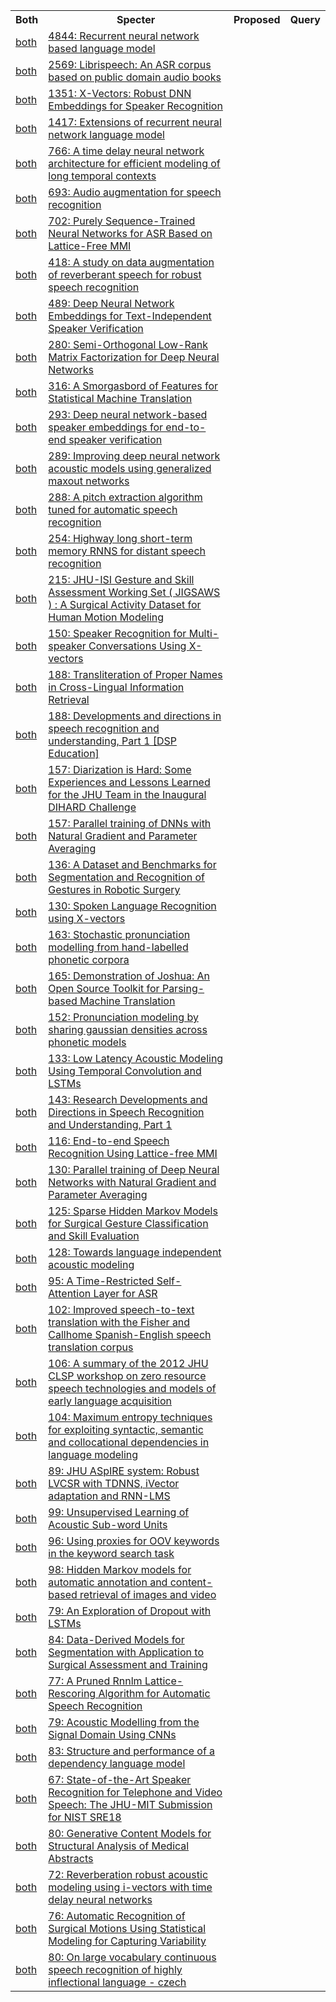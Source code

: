 <html><table><tr>
<th>Both</th>
<th>Specter</th>
<th>Proposed</th>
<th>Query</th>
</tr>
<tr>
<td><a href="both/17048224.md">both</a></td>
<td><a href="https://www.semanticscholar.org/paper/9819b600a828a57e1cde047bbe710d3446b30da5">4844: Recurrent neural network based language model</a></td>
</tr>
<tr>
<td><a href="both/2191379.md">both</a></td>
<td><a href="https://www.semanticscholar.org/paper/34038d9424ce602d7ac917a4e582d977725d4393">2569: Librispeech: An ASR corpus based on public domain audio books</a></td>
</tr>
<tr>
<td><a href="both/46954166.md">both</a></td>
<td><a href="https://www.semanticscholar.org/paper/389cd9824428be98a710f5f4de67121a70c15fd3">1351: X-Vectors: Robust DNN Embeddings for Speaker Recognition</a></td>
</tr>
<tr>
<td><a href="both/14850173.md">both</a></td>
<td><a href="https://www.semanticscholar.org/paper/07ca885cb5cc4328895bfaec9ab752d5801b14cd">1417: Extensions of recurrent neural network language model</a></td>
</tr>
<tr>
<td><a href="both/8536162.md">both</a></td>
<td><a href="https://www.semanticscholar.org/paper/3a79ac688f2558b2d9693e434f010e041eba0fae">766: A time delay neural network architecture for efficient modeling of long temporal contexts</a></td>
</tr>
<tr>
<td><a href="both/7360763.md">both</a></td>
<td><a href="https://www.semanticscholar.org/paper/66661a68dbf1d98d794fd025113b103683510303">693: Audio augmentation for speech recognition</a></td>
</tr>
<tr>
<td><a href="both/10501234.md">both</a></td>
<td><a href="https://www.semanticscholar.org/paper/6ce6a9a30cd69bd2842a4b581cf48c6815bdfdd8">702: Purely Sequence-Trained Neural Networks for ASR Based on Lattice-Free MMI</a></td>
</tr>
<tr>
<td><a href="both/23138179.md">both</a></td>
<td><a href="https://www.semanticscholar.org/paper/5005a3295dc2c931526438dd6d3f8fae8e34b641">418: A study on data augmentation of reverberant speech for robust speech recognition</a></td>
</tr>
<tr>
<td><a href="both/6206708.md">both</a></td>
<td><a href="https://www.semanticscholar.org/paper/369728d7576683a25de8890e4bc02fae6132fccb">489: Deep Neural Network Embeddings for Text-Independent Speaker Verification</a></td>
</tr>
<tr>
<td><a href="both/4949673.md">both</a></td>
<td><a href="https://www.semanticscholar.org/paper/78b29eba4d6c836483c0aa67d637205e95223ae4">280: Semi-Orthogonal Low-Rank Matrix Factorization for Deep Neural Networks</a></td>
</tr>
<tr>
<td><a href="both/6244213.md">both</a></td>
<td><a href="https://www.semanticscholar.org/paper/cb3dcb13abd096a33780e6268ee4aaa583b198e8">316: A Smorgasbord of Features for Statistical Machine Translation</a></td>
</tr>
<tr>
<td><a href="both/27571108.md">both</a></td>
<td><a href="https://www.semanticscholar.org/paper/a8c3907b09d62457c3b1ebce203e2d9e4af0121e">293: Deep neural network-based speaker embeddings for end-to-end speaker verification</a></td>
</tr>
<tr>
<td><a href="both/1129207.md">both</a></td>
<td><a href="https://www.semanticscholar.org/paper/6182e4b5151aa27ceb75c94543e3f584c991e00f">289: Improving deep neural network acoustic models using generalized maxout networks</a></td>
</tr>
<tr>
<td><a href="both/11688792.md">both</a></td>
<td><a href="https://www.semanticscholar.org/paper/080644c599b813b920053a760d744d8abd615250">288: A pitch extraction algorithm tuned for automatic speech recognition</a></td>
</tr>
<tr>
<td><a href="both/1502626.md">both</a></td>
<td><a href="https://www.semanticscholar.org/paper/9cee45ef1212ebbc7d468f9b1d7df24f5005e64d">254: Highway long short-term memory RNNS for distant speech recognition</a></td>
</tr>
<tr>
<td><a href="both/16185857.md">both</a></td>
<td><a href="https://www.semanticscholar.org/paper/efe03a2940e09547bb15035d35e7e07ed59848bf">215: JHU-ISI Gesture and Skill Assessment Working Set ( JIGSAWS ) : A Surgical Activity Dataset for Human Motion Modeling</a></td>
</tr>
<tr>
<td><a href="both/146117456.md">both</a></td>
<td><a href="https://www.semanticscholar.org/paper/da45697cbbf1c4891f37fc679a274a6ec4d2dcc0">150: Speaker Recognition for Multi-speaker Conversations Using X-vectors</a></td>
</tr>
<tr>
<td><a href="both/5628888.md">both</a></td>
<td><a href="https://www.semanticscholar.org/paper/bd05f241c285a88f323b9586cfc890447e712a27">188: Transliteration of Proper Names in Cross-Lingual Information Retrieval</a></td>
</tr>
<tr>
<td><a href="both/357467.md">both</a></td>
<td><a href="https://www.semanticscholar.org/paper/b829f28c6329f66bb09750194ae36315ec7838ac">188: Developments and directions in speech recognition and understanding, Part 1 [DSP Education]</a></td>
</tr>
<tr>
<td><a href="both/52187418.md">both</a></td>
<td><a href="https://www.semanticscholar.org/paper/cf6352c789ab51320fa7ca9b1440c685b57fd769">157: Diarization is Hard: Some Experiences and Lessons Learned for the JHU Team in the Inaugural DIHARD Challenge</a></td>
</tr>
<tr>
<td><a href="both/5464187.md">both</a></td>
<td><a href="https://www.semanticscholar.org/paper/4e423c1e7e4d32b62ec2f952174c12ffeb916752">157: Parallel training of DNNs with Natural Gradient and Parameter Averaging</a></td>
</tr>
<tr>
<td><a href="both/3527722.md">both</a></td>
<td><a href="https://www.semanticscholar.org/paper/a4044c27188bd7279e406e0508f4a9548ba909c3">136: A Dataset and Benchmarks for Segmentation and Recognition of Gestures in Robotic Surgery</a></td>
</tr>
<tr>
<td><a href="both/51862809.md">both</a></td>
<td><a href="https://www.semanticscholar.org/paper/63fa9d5a24af3a897d5a007a989036ceab73bb3d">130: Spoken Language Recognition using X-vectors</a></td>
</tr>
<tr>
<td><a href="both/1816617.md">both</a></td>
<td><a href="https://www.semanticscholar.org/paper/b37ad11f5ab32480c290a74ee57a504e414cad7c">163: Stochastic pronunciation modelling from hand-labelled phonetic corpora</a></td>
</tr>
<tr>
<td><a href="both/200216.md">both</a></td>
<td><a href="https://www.semanticscholar.org/paper/0525bbe83d45e9e34f5b607bc7480f58d795041b">165: Demonstration of Joshua: An Open Source Toolkit for Parsing-based Machine Translation</a></td>
</tr>
<tr>
<td><a href="both/6164277.md">both</a></td>
<td><a href="https://www.semanticscholar.org/paper/715908ccb336699656cc56916c4171ef8120153f">152: Pronunciation modeling by sharing gaussian densities across phonetic models</a></td>
</tr>
<tr>
<td><a href="both/3386998.md">both</a></td>
<td><a href="https://www.semanticscholar.org/paper/4c0f4fa6f38f14c66c89528d9d62bc868bdc2d4a">133: Low Latency Acoustic Modeling Using Temporal Convolution and LSTMs</a></td>
</tr>
<tr>
<td><a href="both/63630945.md">both</a></td>
<td><a href="https://www.semanticscholar.org/paper/37c6843c66a0e18fbbc383a7cf344b7a7482746d">143: Research Developments and Directions in Speech Recognition and Understanding, Part 1</a></td>
</tr>
<tr>
<td><a href="both/46984433.md">both</a></td>
<td><a href="https://www.semanticscholar.org/paper/dcaeb29ad3307e2bdab2218416c81cb0c4e548b2">116: End-to-end Speech Recognition Using Lattice-free MMI</a></td>
</tr>
<tr>
<td><a href="both/15370378.md">both</a></td>
<td><a href="https://www.semanticscholar.org/paper/4030a62e75313110dc4a4c78483f4459dc4526bc">130: Parallel training of Deep Neural Networks with Natural Gradient and Parameter Averaging</a></td>
</tr>
<tr>
<td><a href="both/17952638.md">both</a></td>
<td><a href="https://www.semanticscholar.org/paper/c11126a78b85341f98f482377ab2913491bf8f46">125: Sparse Hidden Markov Models for Surgical Gesture Classification and Skill Evaluation</a></td>
</tr>
<tr>
<td><a href="both/6239225.md">both</a></td>
<td><a href="https://www.semanticscholar.org/paper/33a86acfa0252fb6bdcd1272467fcd96350810a8">128: Towards language independent acoustic modeling</a></td>
</tr>
<tr>
<td><a href="both/46974195.md">both</a></td>
<td><a href="https://www.semanticscholar.org/paper/a6e4beb28b345fce7470da122b4e45e2cd0dcd12">95: A Time-Restricted Self-Attention Layer for ASR</a></td>
</tr>
<tr>
<td><a href="both/6743756.md">both</a></td>
<td><a href="https://www.semanticscholar.org/paper/506d59d35f51796c8c3809da68e71a21238e8c67">102: Improved speech-to-text translation with the Fisher and Callhome Spanish-English speech translation corpus</a></td>
</tr>
<tr>
<td><a href="both/1222906.md">both</a></td>
<td><a href="https://www.semanticscholar.org/paper/a2a0f0adb2b61ba21c8146b554b4416fb96d7aae">106: A summary of the 2012 JHU CLSP workshop on zero resource speech technologies and models of early language acquisition</a></td>
</tr>
<tr>
<td><a href="both/895577.md">both</a></td>
<td><a href="https://www.semanticscholar.org/paper/7ac0550daef2f936c4280aca87ff8e9c7e7baf69">104: Maximum entropy techniques for exploiting syntactic, semantic and collocational dependencies in language modeling</a></td>
</tr>
<tr>
<td><a href="both/9201486.md">both</a></td>
<td><a href="https://www.semanticscholar.org/paper/913585c08fd0e5e5a0e2fa4229911d369db103f7">89: JHU ASpIRE system: Robust LVCSR with TDNNS, iVector adaptation and RNN-LMS</a></td>
</tr>
<tr>
<td><a href="both/6184433.md">both</a></td>
<td><a href="https://www.semanticscholar.org/paper/710ecffeb7681d2455410553eeb92ef2c8487373">99: Unsupervised Learning of Acoustic Sub-word Units</a></td>
</tr>
<tr>
<td><a href="both/17237888.md">both</a></td>
<td><a href="https://www.semanticscholar.org/paper/69952a2b100af2917abd64197d6d0a3d4b6d9c95">96: Using proxies for OOV keywords in the keyword search task</a></td>
</tr>
<tr>
<td><a href="both/15072142.md">both</a></td>
<td><a href="https://www.semanticscholar.org/paper/80afcc0fbcc30ae4436094fc3a06fed0515dc70b">98: Hidden Markov models for automatic annotation and content-based retrieval of images and video</a></td>
</tr>
<tr>
<td><a href="both/3836066.md">both</a></td>
<td><a href="https://www.semanticscholar.org/paper/b0316d17fef2a42fba426426e5ea090a83205aaa">79: An Exploration of Dropout with LSTMs</a></td>
</tr>
<tr>
<td><a href="both/10609865.md">both</a></td>
<td><a href="https://www.semanticscholar.org/paper/067ec3a26063e20984d61aecfd93f36743a8f706">84: Data-Derived Models for Segmentation with Application to Surgical Assessment and Training</a></td>
</tr>
<tr>
<td><a href="both/52284302.md">both</a></td>
<td><a href="https://www.semanticscholar.org/paper/fd8d157e11d840cd89fe2fd7b136f23723cb0e9d">77: A Pruned Rnnlm Lattice-Rescoring Algorithm for Automatic Speech Recognition</a></td>
</tr>
<tr>
<td><a href="both/28552368.md">both</a></td>
<td><a href="https://www.semanticscholar.org/paper/a2909b69cdabb614496371163754f2850ca2b2a0">79: Acoustic Modelling from the Signal Domain Using CNNs</a></td>
</tr>
<tr>
<td><a href="both/14933205.md">both</a></td>
<td><a href="https://www.semanticscholar.org/paper/d58244ed9b86e9ad7f90cb302d32e5f96a72d040">83: Structure and performance of a dependency language model</a></td>
</tr>
<tr>
<td><a href="both/202895157.md">both</a></td>
<td><a href="https://www.semanticscholar.org/paper/2d198d5209b9f144378ff1f86ce8bfc36249669e">67: State-of-the-Art Speaker Recognition for Telephone and Video Speech: The JHU-MIT Submission for NIST SRE18</a></td>
</tr>
<tr>
<td><a href="both/65485.md">both</a></td>
<td><a href="https://www.semanticscholar.org/paper/33f33197434dbcb6dbe5b2f5e27d646262fcd19d">80: Generative Content Models for Structural Analysis of Medical Abstracts</a></td>
</tr>
<tr>
<td><a href="both/12105291.md">both</a></td>
<td><a href="https://www.semanticscholar.org/paper/ad51a3816c9c82ba34c24daaa7539ada7a2af19b">72: Reverberation robust acoustic modeling using i-vectors with time delay neural networks</a></td>
</tr>
<tr>
<td><a href="both/14492009.md">both</a></td>
<td><a href="https://www.semanticscholar.org/paper/63c154469271240280f0c484a58664174412a717">76: Automatic Recognition of Surgical Motions Using Statistical Modeling for Capturing Variability</a></td>
</tr>
<tr>
<td><a href="both/8037739.md">both</a></td>
<td><a href="https://www.semanticscholar.org/paper/4ac7a2247cffb243e8f7148eb62cbf133ba9f020">80: On large vocabulary continuous speech recognition of highly inflectional language - czech</a></td>
</tr>
</table></html>
